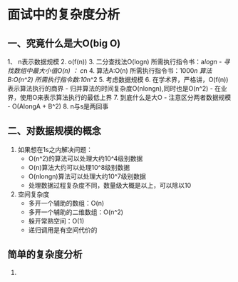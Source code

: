 # 面试中的复杂度分析
## 一、究竟什么是大O(big O)
1、 n表示数据规模
2. o(f(n))
3. 二分查找法O(logn)  所需执行指令书：a*logn
    - 寻找数组中最大小值O(n)    ： c*n
4. 算法A:O(n)  所需执行指令书：1000*n
    算法B:O(n^2) 所需执行指令数:10*n^2
5. 考虑数据规模
6. 在学术界，严格讲，O(f(n))表示算法执行的商界
    - 归并算法的时间复杂度O(nlongn),同时也是O(n^2)
    - 在业界，使用O来表示算法执行的最低上界
7. 到底什么是大O
    - 注意区分两者数据规模
    - O(AlongA + B^2)
8. n与s是两回事
## 二、对数据规模的概念
1. 如果想在1s之内解决问题：
    - O(n^2)的算法可以处理大约10^4级别数据
    - O(n)算法大约可以处理10^8级别数据
    - O(nlongn)算法可以处理大约10^7级别数据
    - 处理数据过程复杂度不同，数量级大概是以上，可以除以10
2. 空间复杂度
    - 多开一个辅助的数组：O(n)
    - 多开一个辅助的二维数组：O(n^2)
    - 躲开常熟空间：O(1)
    - 递归调用是有空间代价的
## 简单的复杂度分析
1.
